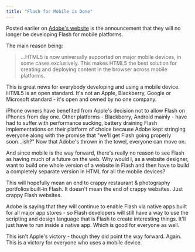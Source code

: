 ```yaml
---
title: "Flash for Mobile is Done"
---
```

<p>Posted earlier on <a href="http://blogs.adobe.com/conversations/2011/11/flash-focus.html">Adobe's website</a> is the announcement that they will no longer be developing Flash for mobile platforms.</p>
<p>The main reason being:</p>
<blockquote><p>...HTML5 is now universally supported on major mobile devices, in some cases exclusively.  This makes HTML5 the best solution for creating and deploying content in the browser across mobile platforms.</p></blockquote>
<p>This is great news for everybody developing and using a mobile device. HTML5 is an open standard. It's not an Apple, Blackberry, Google or Microsoft standard - it's open and owned by no one company.</p>
<p>iPhone owners have benefited from Apple's decision not to allow Flash on iPhones from day one. Other platforms - Blackberry, Android mainly - have had to suffer with performance sucking, battery draining Flash implementations on their platform of choice because Adobe kept stringing everyone along with the promise that "we'll get Flash going properly soon...ish?" Now that Adobe's thrown in the towel, everyone can move on.</p>
<p>And since mobile is the way forward, there's really no reason to see Flash as having much of a future on the web. Why would I, as a website designer, want to build one whole version of a website in Flash and then have to build a completely separate version in HTML for all the mobile devices?</p>
<p>This will hopefully mean an end to crappy restaurant & photography portfolios built-in Flash. It doesn't mean the end of crappy websites. Just crappy Flash websites.</p>
<p>Adobe is saying that they will continue to enable Flash via native apps built for all major app stores - so Flash developers will still have a way to use the scripting and design language that is Flash to create interesting things. It'll just have to run inside a native app. Which is good for everyone as well.</p>
<p>This isn't Apple's victory - though they did point the way forward. Again. This is a victory for everyone who uses a mobile device.</p>
